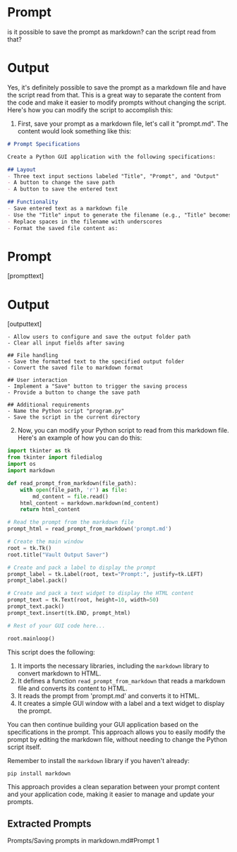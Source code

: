 # Prompt

is it possible to save the prompt as markdown? can the script read from that?

# Output

Yes, it's definitely possible to save the prompt as a markdown file and have the script read from that. This is a great way to separate the content from the code and make it easier to modify prompts without changing the script. Here's how you can modify the script to accomplish this:

1. First, save your prompt as a markdown file, let's call it "prompt.md". The content would look something like this:

```markdown
# Prompt Specifications

Create a Python GUI application with the following specifications:

## Layout
- Three text input sections labeled "Title", "Prompt", and "Output"
- A button to change the save path
- A button to save the entered text

## Functionality
- Save entered text as a markdown file
- Use the "Title" input to generate the filename (e.g., "Title" becomes "title.md")
- Replace spaces in the filename with underscores
- Format the saved file content as:
```

# Prompt

\[prompttext]

# Output

\[outputtext]

```
- Allow users to configure and save the output folder path
- Clear all input fields after saving

## File handling
- Save the formatted text to the specified output folder
- Convert the saved file to markdown format

## User interaction
- Implement a "Save" button to trigger the saving process
- Provide a button to change the save path

## Additional requirements
- Name the Python script "program.py"
- Save the script in the current directory
```

2. Now, you can modify your Python script to read from this markdown file. Here's an example of how you can do this:

```python
import tkinter as tk
from tkinter import filedialog
import os
import markdown

def read_prompt_from_markdown(file_path):
    with open(file_path, 'r') as file:
        md_content = file.read()
    html_content = markdown.markdown(md_content)
    return html_content

# Read the prompt from the markdown file
prompt_html = read_prompt_from_markdown('prompt.md')

# Create the main window
root = tk.Tk()
root.title("Vault Output Saver")

# Create and pack a label to display the prompt
prompt_label = tk.Label(root, text="Prompt:", justify=tk.LEFT)
prompt_label.pack()

# Create and pack a text widget to display the HTML content
prompt_text = tk.Text(root, height=10, width=50)
prompt_text.pack()
prompt_text.insert(tk.END, prompt_html)

# Rest of your GUI code here...

root.mainloop()
```

This script does the following:

1. It imports the necessary libraries, including the `markdown` library to convert markdown to HTML.
2. It defines a function `read_prompt_from_markdown` that reads a markdown file and converts its content to HTML.
3. It reads the prompt from 'prompt.md' and converts it to HTML.
4. It creates a simple GUI window with a label and a text widget to display the prompt.

You can then continue building your GUI application based on the specifications in the prompt. This approach allows you to easily modify the prompt by editing the markdown file, without needing to change the Python script itself.

Remember to install the `markdown` library if you haven't already:

```
pip install markdown
```

This approach provides a clean separation between your prompt content and your application code, making it easier to manage and update your prompts.

## Extracted Prompts

Prompts/Saving prompts in markdown.md#Prompt 1

